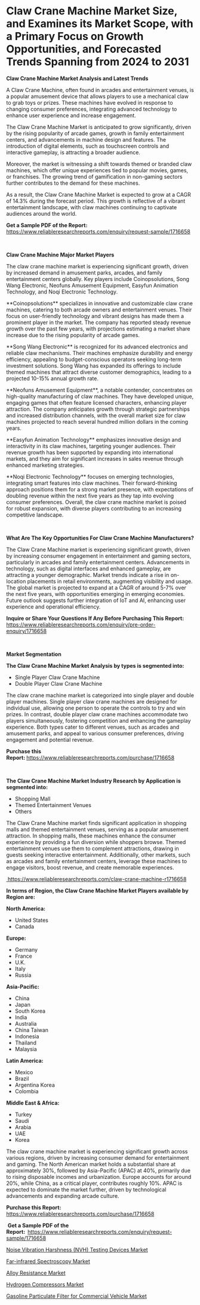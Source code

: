 <p><h1>Claw Crane Machine Market Size, and Examines its Market Scope, with a Primary Focus on Growth Opportunities, and Forecasted Trends Spanning from 2024 to 2031</h1></p><p><strong>Claw Crane Machine Market Analysis and Latest Trends</strong></p>
<p><p>A Claw Crane Machine, often found in arcades and entertainment venues, is a popular amusement device that allows players to use a mechanical claw to grab toys or prizes. These machines have evolved in response to changing consumer preferences, integrating advanced technology to enhance user experience and increase engagement. </p><p>The Claw Crane Machine Market is anticipated to grow significantly, driven by the rising popularity of arcade games, growth in family entertainment centers, and advancements in machine design and features. The introduction of digital elements, such as touchscreen controls and interactive gameplay, is attracting a broader audience. </p><p>Moreover, the market is witnessing a shift towards themed or branded claw machines, which offer unique experiences tied to popular movies, games, or franchises. The growing trend of gamification in non-gaming sectors further contributes to the demand for these machines. </p><p>As a result, the Claw Crane Machine Market is expected to grow at a CAGR of 14.3% during the forecast period. This growth is reflective of a vibrant entertainment landscape, with claw machines continuing to captivate audiences around the world.</p></p>
<p><strong>Get a Sample PDF of the Report:&nbsp;</strong> <a href="https://www.reliableresearchreports.com/enquiry/request-sample/1716658?utm_campaign=83&utm_medium=2&utm_source=Github&utm_content=ia&utm_term=29102024&utm_id=claw-crane-machine">https://www.reliableresearchreports.com/enquiry/request-sample/1716658</a></p>
<p>&nbsp;</p>
<p><strong>Claw Crane Machine Major Market Players</strong></p>
<p><p>The claw crane machine market is experiencing significant growth, driven by increased demand in amusement parks, arcades, and family entertainment centers globally. Key players include Coinopsolutions, Song Wang Electronic, Neofuns Amusement Equipment, Easyfun Animation Technology, and Noqi Electronic Technology.</p><p>**Coinopsolutions** specializes in innovative and customizable claw crane machines, catering to both arcade owners and entertainment venues. Their focus on user-friendly technology and vibrant designs has made them a prominent player in the market. The company has reported steady revenue growth over the past few years, with projections estimating a market share increase due to the rising popularity of arcade games.</p><p>**Song Wang Electronic** is recognized for its advanced electronics and reliable claw mechanisms. Their machines emphasize durability and energy efficiency, appealing to budget-conscious operators seeking long-term investment solutions. Song Wang has expanded its offerings to include themed machines that attract diverse customer demographics, leading to a projected 10-15% annual growth rate.</p><p>**Neofuns Amusement Equipment**, a notable contender, concentrates on high-quality manufacturing of claw machines. They have developed unique, engaging games that often feature licensed characters, enhancing player attraction. The company anticipates growth through strategic partnerships and increased distribution channels, with the overall market size for claw machines projected to reach several hundred million dollars in the coming years.</p><p>**Easyfun Animation Technology** emphasizes innovative design and interactivity in its claw machines, targeting younger audiences. Their revenue growth has been supported by expanding into international markets, and they aim for significant increases in sales revenue through enhanced marketing strategies.</p><p>**Noqi Electronic Technology** focuses on emerging technologies, integrating smart features into claw machines. Their forward-thinking approach positions them for a strong market presence, with expectations of doubling revenue within the next five years as they tap into evolving consumer preferences. Overall, the claw crane machine market is poised for robust expansion, with diverse players contributing to an increasing competitive landscape.</p></p>
<p>&nbsp;</p>
<p><strong>What Are The Key Opportunities For Claw Crane Machine Manufacturers?</strong></p>
<p><p>The Claw Crane Machine market is experiencing significant growth, driven by increasing consumer engagement in entertainment and gaming sectors, particularly in arcades and family entertainment centers. Advancements in technology, such as digital interfaces and enhanced gameplay, are attracting a younger demographic. Market trends indicate a rise in on-location placements in retail environments, augmenting visibility and usage. The global market is projected to expand at a CAGR of around 5-7% over the next five years, with opportunities emerging in emerging economies. Future outlook suggests further integration of IoT and AI, enhancing user experience and operational efficiency.</p></p>
<p><strong>Inquire or Share Your Questions If Any Before Purchasing This Report:</strong> <a href="https://www.reliableresearchreports.com/enquiry/pre-order-enquiry/1716658?utm_campaign=83&utm_medium=2&utm_source=Github&utm_content=ia&utm_term=29102024&utm_id=claw-crane-machine">https://www.reliableresearchreports.com/enquiry/pre-order-enquiry/1716658</a></p>
<p>&nbsp;</p>
<p><strong>Market Segmentation</strong></p>
<p><strong>The Claw Crane Machine Market Analysis by types is segmented into:</strong></p>
<p><ul><li>Single Player Claw Crane Machine</li><li>Double Player Claw Crane Machine</li></ul></p>
<p><p>The claw crane machine market is categorized into single player and double player machines. Single player claw crane machines are designed for individual use, allowing one person to operate the controls to try and win prizes. In contrast, double player claw crane machines accommodate two players simultaneously, fostering competition and enhancing the gameplay experience. Both types cater to different venues, such as arcades and amusement parks, and appeal to various consumer preferences, driving engagement and potential revenue.</p></p>
<p><strong>Purchase this Report:&nbsp;</strong><a href="https://www.reliableresearchreports.com/purchase/1716658?utm_campaign=83&utm_medium=2&utm_source=Github&utm_content=ia&utm_term=29102024&utm_id=claw-crane-machine">https://www.reliableresearchreports.com/purchase/1716658</a></p>
<p>&nbsp;</p>
<p><strong>The Claw Crane Machine Market Industry Research by Application is segmented into:</strong></p>
<p><ul><li>Shopping Mall</li><li>Themed Entertainment Venues</li><li>Others</li></ul></p>
<p><p>The Claw Crane Machine market finds significant application in shopping malls and themed entertainment venues, serving as a popular amusement attraction. In shopping malls, these machines enhance the consumer experience by providing a fun diversion while shoppers browse. Themed entertainment venues use them to complement attractions, drawing in guests seeking interactive entertainment. Additionally, other markets, such as arcades and family entertainment centers, leverage these machines to engage visitors, boost revenue, and create memorable experiences.</p></p>
<p><a href="https://www.reliableresearchreports.com/claw-crane-machine-r1716658?utm_campaign=83&utm_medium=2&utm_source=Github&utm_content=ia&utm_term=29102024&utm_id=claw-crane-machine">&nbsp;https://www.reliableresearchreports.com/claw-crane-machine-r1716658</a></p>
<p><strong>In terms of Region, the Claw Crane Machine Market Players available by Region are:</strong></p>
<p>
    <p> <strong> North America: </strong>
        <ul>
            <li>United States</li>
            <li>Canada</li>
        </ul>
        </p> 
    <p> <strong> Europe: </strong>
        <ul>
            <li>Germany</li>
            <li>France</li>
            <li>U.K.</li>
            <li>Italy</li>
            <li>Russia</li>
        </ul>
        </p> 
    <p> <strong> Asia-Pacific: </strong>
        <ul>
            <li>China</li>
            <li>Japan</li>
            <li>South Korea</li>
            <li>India</li>
            <li>Australia</li>
            <li>China Taiwan</li>
            <li>Indonesia</li>
            <li>Thailand</li>
            <li>Malaysia</li>
        </ul>
        </p> 
    <p> <strong> Latin America: </strong>
        <ul>
            <li>Mexico</li>
            <li>Brazil</li>
            <li>Argentina Korea</li>
            <li>Colombia</li>
        </ul>
        </p> 
    <p> <strong> Middle East & Africa: </strong>
        <ul>
            <li>Turkey</li>
            <li>Saudi</li>
            <li>Arabia</li>
            <li>UAE</li>
            <li>Korea</li>
        </ul>
    </p>
    </p>
<p><p>The claw crane machine market is experiencing significant growth across various regions, driven by increasing consumer demand for entertainment and gaming. The North American market holds a substantial share at approximately 30%, followed by Asia-Pacific (APAC) at 40%, primarily due to rising disposable incomes and urbanization. Europe accounts for around 20%, while China, as a critical player, contributes roughly 10%. APAC is expected to dominate the market further, driven by technological advancements and expanding arcade culture.</p></p>
<p><strong>Purchase this Report: </strong><a href="https://www.reliableresearchreports.com/purchase/1716658?utm_campaign=83&utm_medium=2&utm_source=Github&utm_content=ia&utm_term=29102024&utm_id=claw-crane-machine">https://www.reliableresearchreports.com/purchase/1716658</a></p>
<p>&nbsp;<strong>Get a Sample PDF of the Report:&nbsp;&nbsp;</strong><a href="https://www.reliableresearchreports.com/enquiry/request-sample/1716658?utm_campaign=83&utm_medium=2&utm_source=Github&utm_content=ia&utm_term=29102024&utm_id=claw-crane-machine">https://www.reliableresearchreports.com/enquiry/request-sample/1716658</a></p>
<p><strong></strong></p>
<p><p><a href="https://issuu.com/reportprime-2/docs/noise-vibration-harshness-nvh-testi_94f27d6ffc73f3?utm_campaign=83&utm_medium=2&utm_source=Github&utm_content=ia&utm_term=29102024&utm_id=claw-crane-machine">Noise Vibration Harshness (NVH) Testing Devices Market</a></p><p><a href="https://issuu.com/reportprime-2/docs/far-infrared-spectroscopy-market-si_6679c87af3f0c5?utm_campaign=83&utm_medium=2&utm_source=Github&utm_content=ia&utm_term=29102024&utm_id=claw-crane-machine">Far-infrared Spectroscopy Market</a></p><p><a href="https://www.linkedin.com/pulse/alloy-resistance-momentum-charting-118-cagr-path-2024-2031-igwoe?utm_campaign=83&utm_medium=2&utm_source=Github&utm_content=ia&utm_term=29102024&utm_id=claw-crane-machine">Alloy Resistance Market</a></p><p><a href="https://github.com/leonidmsw5y/Market-Research-Report-List-1/blob/main/hydrogen-compressors-market.md?utm_campaign=83&utm_medium=2&utm_source=Github&utm_content=ia&utm_term=29102024&utm_id=claw-crane-machine">Hydrogen Compressors Market</a></p><p><a href="https://github.com/knaufethaganye/Market-Research-Report-List-1/blob/main/gasoline-particulate-filter-for-commercial-vehicle-market.md?utm_campaign=83&utm_medium=2&utm_source=Github&utm_content=ia&utm_term=29102024&utm_id=claw-crane-machine">Gasoline Particulate Filter for Commercial Vehicle Market</a></p></p>